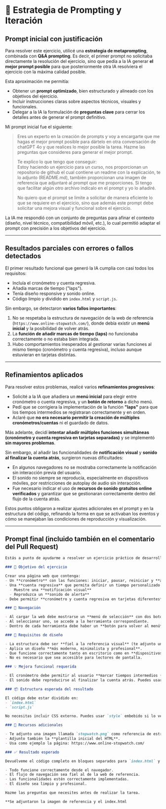 # 🧠 Estrategia de Prompting y Iteración

## Prompt inicial con justificación

Para resolver este ejercicio, utilicé una **estrategia de metaprompting**, combinada con **Q&A prompting**. Es decir, el primer prompt no solicitaba directamente la resolución del ejercicio, sino que pedía a la IA generar **el mejor prompt posible** para que posteriormente otra IA resolviera el ejercicio con la máxima calidad posible.

Esta aproximación me permitía:

- Obtener un **prompt optimizado**, bien estructurado y alineado con los objetivos del ejercicio.
- Incluir instrucciones claras sobre aspectos técnicos, visuales y funcionales.
- Delegar a la IA la formulación de **preguntas clave** para cerrar los detalles antes de generar el prompt definitivo.

Mi prompt inicial fue el siguiente:

> Eres un experto en la creación de prompts y voy a encargarte que me hagas el mejor prompt posible para dártelo en otra conversación de chatGPT 4o y que realices lo mejor posible la tarea. Hazme las preguntas que consideres para generar el mejor prompt.  
>  
> Te explico lo que tengo que conseguir:  
> Estoy haciendo un ejercicio para un curso, nos proporcionan un repositorio de github el cual contiene un readme con la explicación, te lo adjunto (README.md), también proporcionan una imagen de referencia que adjuntaré al prompt que me proporciones. Si tengo que facilitar algún otro archivo indícalo en el prompt y yo lo añadiré.  
>  
> No quiero que el prompt se limite a solicitar de manera eficiente lo que se requiere en el ejercicio, sino que además este prompt debe solicitar una mejora visual y funcional sobre el ejercicio.

La IA me respondió con un conjunto de preguntas para afinar el contexto (diseño, nivel técnico, compatibilidad móvil, etc.), lo cual permitió adaptar el prompt con precisión a los objetivos del ejercicio.

---

## Resultados parciales con errores o fallos detectados

El primer resultado funcional que generó la IA cumplía con casi todos los requisitos:

- Incluía el cronómetro y cuenta regresiva.
- Añadía marcas de tiempo ("laps").
- Tenía diseño responsive y sonido online.
- Código limpio y dividido en `index.html` y `script.js`.

Sin embargo, se detectaron **varios fallos importantes**:

1. No se respetaba la estructura de navegación de la web de referencia (`https://www.online-stopwatch.com/`), donde debía existir un **menú inicial** y la posibilidad de volver atrás.
2. La **función de añadir marcas de tiempo (laps)** no funcionaba correctamente o no estaba bien integrada.
3. Hubo comportamientos inesperados al gestionar varias funciones al mismo tiempo (cronómetro y cuenta regresiva), incluso aunque estuvieran en tarjetas distintas.

---

## Refinamientos aplicados

Para resolver estos problemas, realicé varios **refinamientos progresivos**:

- Solicité a la IA que añadiera un **menú inicial** para elegir entre cronómetro o cuenta regresiva, y un **botón de retorno** a dicho menú.
- Pedí que se corrigiera la implementación de la función **"laps"** para que los tiempos intermedios se registraran correctamente y en orden.
- Aclaré que **no era necesario permitir la creación de múltiples cronómetros/cuentas** ni el guardado de datos.

Más adelante, decidí **intentar añadir múltiples funciones simultáneas (cronómetro y cuenta regresiva en tarjetas separadas)** y se implementó **sin mayores problemas**.

Sin embargo, al añadir las funcionalidades de **notificación visual** y **sonido al finalizar la cuenta atrás**, surgieron nuevas dificultades:

- En algunos navegadores no se mostraba correctamente la notificación sin interacción previa del usuario.
- El sonido no siempre se reproducía, especialmente en dispositivos móviles, por restricciones de autoplay de audio sin interacción.
- Fue necesario indicar el uso de **recursos de sonido gratuitos online verificados** y garantizar que se gestionaran correctamente dentro del flujo de la cuenta atrás.

Estos puntos obligaron a realizar ajustes adicionales en el prompt y en la estructura del código, refinando la forma en que se activaban los eventos y cómo se manejaban las condiciones de reproducción y visualización.

---

## Prompt final (incluido también en el comentario del Pull Request)

```markdown
Estás a punto de ayudarme a resolver un ejercicio práctico de desarrollo web. Te daré todos los recursos necesarios y te pido una solución completa, funcional, y mejorada en aspectos visuales y funcionales. El proyecto debe ser desarrollado exclusivamente con **HTML** y **JavaScript puro** (sin frameworks).

### 🎯 Objetivo del ejercicio

Crear una página web que contenga:
- Un **cronómetro** con las funciones: iniciar, pausar, reiniciar y **añadir marcas de tiempo** ("laps").
- Una **cuenta regresiva** que permita definir un tiempo personalizado y al finalizar:
  - Muestre una **notificación visual**
  - Reproduzca un **sonido de alerta**
- Debe permitir **cronómetro y cuenta regresiva en tarjetas diferentes**, **no deben poder añadirse más instancias**.

### 🧭 Navegación

- Al cargar la web debe mostrarse un **menú de selección** con dos botones: “Cronómetro” y “Cuenta regresiva”.
- Al seleccionar uno, se accede a la herramienta correspondiente.
- Dentro de cada herramienta debe haber un **botón para volver al menú**.

### 🎨 Requisitos de diseño

- La estructura debe ser **fiel a la referencia visual** (te adjunto una imagen `stopwatch.png` en el prompt).
- Aplica un diseño **más moderno, minimalista y profesional**.
- Que funcione correctamente tanto en escritorio como en **dispositivos móviles**.
- No es necesario que sea accesible para lectores de pantalla.

### 💡 Mejora funcional requerida

- El cronómetro debe permitir al usuario **marcar tiempos intermedios ("laps")**, listados en orden.
- El sonido debe reproducirse al finalizar la cuenta atrás. Puedes usar recursos online gratuitos (por ejemplo, `notificationsounds.com`).

### 📦 Estructura esperada del resultado

El código debe estar dividido en:
- `index.html`
- `script.js`

No necesitas incluir CSS externo. Puedes usar `style` embebido si lo ves necesario, pero prioriza la limpieza del código.

### 📁 Recursos adicionales

- Te adjunto una imagen llamada `stopwatch.png` como referencia de estructura.
- Adjunto también la **plantilla inicial del HTML**.
- Usa como ejemplo la página: https://www.online-stopwatch.com/

### ✅ Resultado esperado

Devuélveme el código completo en bloques separados para `index.html` y `script.js`, asegurándote de que:

- Todo funcione correctamente desde el navegador.
- El flujo de navegación sea fiel al de la web de referencia.
- Las funcionalidades estén correctamente implementadas.
- El diseño sea limpio y profesional.

Hazme las preguntas que necesites antes de realizar la tarea.

**Se adjuntaron la imagen de referencia y el index.html